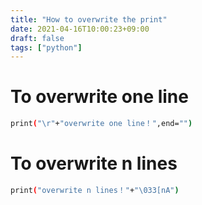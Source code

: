 ```yaml
---
title: "How to overwrite the print"
date: 2021-04-16T10:00:23+09:00
draft: false
tags: ["python"] 
---
```

<!--more-->

# To overwrite one line
```bash
print("\r"+"overwrite one line！",end="")
```
# To overwrite n lines
```bash
print("overwrite n lines！"+"\033[nA")
```